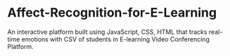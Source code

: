 # Affect-Recognition-for-E-Learning
An interactive platform built using JavaScript, CSS, HTML that tracks real-time emotions with CSV of students in E-learning Video Conferencing Platform.
